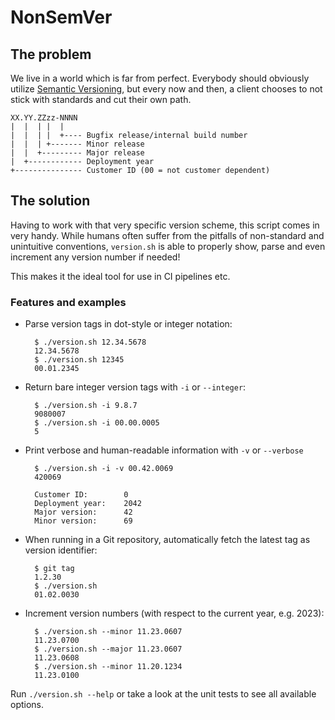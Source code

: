 # NonSemVer

## The problem

We live in a world which is far from perfect. Everybody should obviously utilize
[Semantic Versioning](http://semver.org/), but every now and then, a client
chooses to not stick with standards and cut their own path.

    XX.YY.ZZzz-NNNN
    |  |  | |  |
    |  |  | |  +---- Bugfix release/internal build number
    |  |  | +------- Minor release
    |  |  +--------- Major release
    |  +------------ Deployment year
    +--------------- Customer ID (00 = not customer dependent)

## The solution

Having to work with that very specific version scheme, this script comes in very
handy. While humans often suffer from the pitfalls of non-standard and
unintuitive conventions, `version.sh` is able to properly show, parse and
even increment any version number if needed!

This makes it the ideal tool for use in CI pipelines etc.

### Features and examples

- Parse version tags in dot-style or integer notation:

        $ ./version.sh 12.34.5678
        12.34.5678
        $ ./version.sh 12345
        00.01.2345

- Return bare integer version tags with `-i` or `--integer`:

        $ ./version.sh -i 9.8.7
        9080007
        $ ./version.sh -i 00.00.0005
        5

- Print verbose and human-readable information with `-v` or `--verbose`

        $ ./version.sh -i -v 00.42.0069
        420069

        Customer ID:        0
        Deployment year:    2042
        Major version:      42
        Minor version:      69

- When running in a Git repository, automatically fetch the latest tag as
  version identifier:

        $ git tag
        1.2.30
        $ ./version.sh
        01.02.0030

- Increment version numbers (with respect to the current year, e.g. 2023):

        $ ./version.sh --minor 11.23.0607
        11.23.0700
        $ ./version.sh --major 11.23.0607
        11.23.0608
        $ ./version.sh --minor 11.20.1234
        11.23.0100

Run `./version.sh --help` or take a look at the unit tests to see all available
options.

